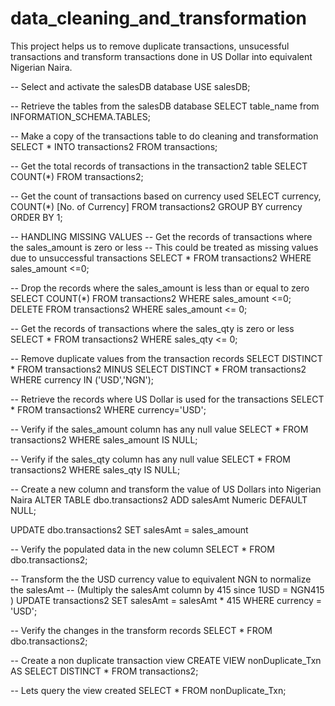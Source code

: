 # data_cleaning_and_transformation
This project helps us to remove duplicate transactions, unsucessful transactions and transform transactions done in US Dollar into equivalent Nigerian Naira.

-- Select and activate the salesDB database
USE salesDB;

-- Retrieve the tables from the salesDB database
SELECT table_name from INFORMATION_SCHEMA.TABLES;

-- Make a copy of the transactions table to do cleaning and transformation
SELECT *
INTO transactions2
FROM transactions;


-- Get the total records of transactions in the transaction2 table
SELECT COUNT(*) FROM transactions2;


-- Get the count of transactions based on currency used
SELECT currency, COUNT(*) [No. of Currency] FROM transactions2
GROUP BY currency ORDER BY 1;


-- HANDLING MISSING VALUES
-- Get the records of transactions where the sales_amount is zero or less 
-- This could be treated as missing values due to unsuccessful transactions
SELECT * FROM transactions2 WHERE sales_amount <=0;

-- Drop the records where the sales_amount is less than or equal to zero
SELECT COUNT(*) FROM transactions2 WHERE sales_amount <=0;
DELETE FROM transactions2 WHERE sales_amount <= 0;


-- Get the records of transactions where the sales_qty is zero or less
SELECT * FROM transactions2 WHERE sales_qty <= 0;


-- Remove duplicate values from the transaction records
SELECT DISTINCT * FROM transactions2
MINUS
SELECT DISTINCT * FROM transactions2 WHERE currency IN ('USD','NGN');


-- Retrieve the records where US Dollar is used for the transactions
SELECT * FROM transactions2 WHERE currency='USD';


-- Verify if the sales_amount column has any null value
SELECT * FROM transactions2 WHERE sales_amount IS NULL;


-- Verify if the sales_qty column has any null value
SELECT * FROM transactions2 WHERE sales_qty IS NULL;


-- Create a new column and transform the value of US Dollars into Nigerian Naira
ALTER TABLE dbo.transactions2 
ADD salesAmt Numeric DEFAULT NULL;

UPDATE dbo.transactions2
SET salesAmt = sales_amount


-- Verify the populated data in the new column
SELECT * FROM dbo.transactions2;


-- Transform the the USD currency value to equivalent NGN to normalize the salesAmt
-- (Multiply the salesAmt column by 415 since 1USD = NGN415 ) 
UPDATE transactions2 
SET salesAmt = salesAmt * 415
WHERE currency = 'USD';


-- Verify the changes in the transform records
SELECT * FROM dbo.transactions2;


-- Create a non duplicate transaction view
CREATE VIEW nonDuplicate_Txn
AS
SELECT DISTINCT * FROM transactions2;


-- Lets query the view created
SELECT * FROM nonDuplicate_Txn;
